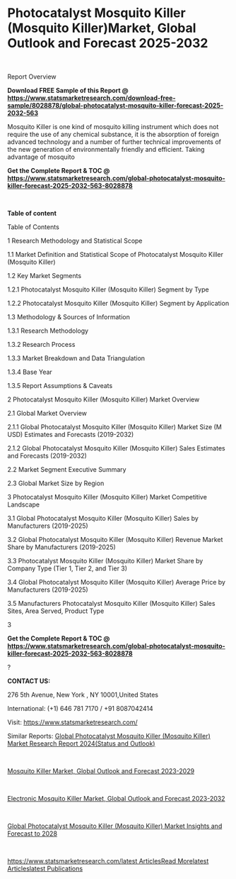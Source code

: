 <h1>Photocatalyst Mosquito Killer (Mosquito Killer)Market, Global Outlook and Forecast 2025-2032</h1><br/><p>Report Overview</p>
 
 
 
 <p><strong>Download FREE Sample of this Report @ <a href="https://www.statsmarketresearch.com/download-free-sample/8028878/global-photocatalyst-mosquito-killer-forecast-2025-2032-563">https://www.statsmarketresearch.com/download-free-sample/8028878/global-photocatalyst-mosquito-killer-forecast-2025-2032-563</a></strong></p>
 
 
 
 <p>Mosquito Killer is one kind of mosquito killing instrument which does not require the use of any chemical substance, it is the absorption of foreign advanced technology and a number of further technical improvements of the new generation of environmentally friendly and efficient. Taking advantage of mosquito</p>
 
 
 
 <div><b>Get the Complete Report & TOC @ <a href="https://www.statsmarketresearch.com/global-photocatalyst-mosquito-killer-forecast-2025-2032-563-8028878">https://www.statsmarketresearch.com/global-photocatalyst-mosquito-killer-forecast-2025-2032-563-8028878</a></b></div>
 
 
 
 <p><br />
 
 <b>Table of content</b></p>
 
 
 
 <p>Table of Contents<br />
 
 1 Research Methodology and Statistical Scope<br />
 
 1.1 Market Definition and Statistical Scope of Photocatalyst Mosquito Killer (Mosquito Killer)<br />
 
 1.2 Key Market Segments<br />
 
 1.2.1 Photocatalyst Mosquito Killer (Mosquito Killer) Segment by Type<br />
 
 1.2.2 Photocatalyst Mosquito Killer (Mosquito Killer) Segment by Application<br />
 
 1.3 Methodology & Sources of Information<br />
 
 1.3.1 Research Methodology<br />
 
 1.3.2 Research Process<br />
 
 1.3.3 Market Breakdown and Data Triangulation<br />
 
 1.3.4 Base Year<br />
 
 1.3.5 Report Assumptions & Caveats<br />
 
 2 Photocatalyst Mosquito Killer (Mosquito Killer) Market Overview<br />
 
 2.1 Global Market Overview<br />
 
 2.1.1 Global Photocatalyst Mosquito Killer (Mosquito Killer) Market Size (M USD) Estimates and Forecasts (2019-2032)<br />
 
 2.1.2 Global Photocatalyst Mosquito Killer (Mosquito Killer) Sales Estimates and Forecasts (2019-2032)<br />
 
 2.2 Market Segment Executive Summary<br />
 
 2.3 Global Market Size by Region<br />
 
 3 Photocatalyst Mosquito Killer (Mosquito Killer) Market Competitive Landscape<br />
 
 3.1 Global Photocatalyst Mosquito Killer (Mosquito Killer) Sales by Manufacturers (2019-2025)<br />
 
 3.2 Global Photocatalyst Mosquito Killer (Mosquito Killer) Revenue Market Share by Manufacturers (2019-2025)<br />
 
 3.3 Photocatalyst Mosquito Killer (Mosquito Killer) Market Share by Company Type (Tier 1, Tier 2, and Tier 3)<br />
 
 3.4 Global Photocatalyst Mosquito Killer (Mosquito Killer) Average Price by Manufacturers (2019-2025)<br />
 
 3.5 Manufacturers Photocatalyst Mosquito Killer (Mosquito Killer) Sales Sites, Area Served, Product Type<br />
 
 3</p>
 
 
 
 <div><b>Get the Complete Report & TOC @ <a href="https://www.statsmarketresearch.com/global-photocatalyst-mosquito-killer-forecast-2025-2032-563-8028878">https://www.statsmarketresearch.com/global-photocatalyst-mosquito-killer-forecast-2025-2032-563-8028878</a></b></div>
 
 
 
 <p>? </p>
 
 
 
 <p><b>CONTACT US:</b><br />
 
 276 5th Avenue, New York , NY 10001,United States<br />
 
 International: (+1) 646 781 7170 / +91 8087042414<br />
 
 Visit: <a href="https://www.statsmarketresearch.com/">https://www.statsmarketresearch.com/</a><br />
 
 Similar Reports: <a href="https://www.statsmarketresearch.com/global-photocatalyst-mosquito-killer-forecast-2025-2032-563-8028878">Global Photocatalyst Mosquito Killer (Mosquito Killer) Market Research Report 2024(Status and Outlook)</a><br />
 
 <br />
 
 <a href="https://www.statsmarketresearch.com/global-photocatalyst-mosquito-killer-forecast-2025-2032-563-8028878">Mosquito Killer Market, Global Outlook and Forecast 2023-2029</a><br />
 
 <br />
 
 <a href="https://www.statsmarketresearch.com/global-photocatalyst-mosquito-killer-forecast-2025-2032-563-8028878">Electronic Mosquito Killer Market, Global Outlook and Forecast 2023-2032</a><br />
 
 <br />
 
 <a href="https://www.statsmarketresearch.com/global-photocatalyst-mosquito-killer-forecast-2025-2032-563-8028878">Global Photocatalyst Mosquito Killer (Mosquito Killer) Market Insights and Forecast to 2028</a><br />
 
 <br />
 
 <a href="https://gyeongbokgung.com">https://www.statsmarketresearch.com/</a><a href="https://hallyeomaritime.com">latest Articles</a><a href="https://jingwansa.com">Read More</a><a href="https://nguoiviet.jp/">latest Articles</a><a href="https://www.intelmarketresearch.com/">latest Publications</a></p>